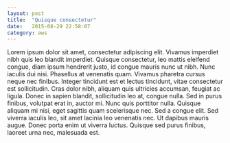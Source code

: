 ```yaml
---
layout: post
title:  "Quisque consectetur"
date:   2015-08-29 22:58:07
category: aws
---
```

Lorem ipsum dolor sit amet, consectetur adipiscing elit. Vivamus imperdiet nibh quis leo blandit imperdiet. Quisque consectetur, leo mattis eleifend congue, diam ipsum hendrerit justo, id congue mauris nunc ut nibh. Nunc iaculis dui nisi. Phasellus at venenatis quam. Vivamus pharetra cursus neque nec finibus. Integer tincidunt est et lectus tincidunt, vitae consectetur est sollicitudin. Cras dolor nibh, aliquam quis ultricies accumsan, feugiat ac ligula. Donec in sapien blandit, sollicitudin leo at, congue nulla. Sed in purus finibus, volutpat erat in, auctor mi. Nunc quis porttitor nulla. Quisque aliquam mi nisi, eget sagittis quam scelerisque nec. Sed a congue elit. Sed viverra iaculis leo, sit amet lacinia leo venenatis nec. Ut dapibus mauris augue. Donec porta enim ut viverra luctus. Quisque sed purus finibus, laoreet urna nec, malesuada est.